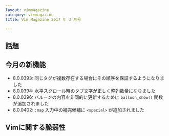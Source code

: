 ```yaml
---
layout: vimmagazine
category: vimmagazine
title: Vim Magazine 2017 年 3 月号

---
```


## 話題

## 今月の新機能

*   8.0.0393: 同じタグが複数存在する場合にその順序を保証するようになりました
*   8.0.0394: 水平スクロール時のタブ文字が正しく整列数量になりました
*   8.0.0396: バルーンの内容を非同的に更新するために `balloon_show()` 関数が追加されました
*   8.0.0402: `:map` 入力中の補完候補に `<special>` が追加されました

## Vimに関する脆弱性
